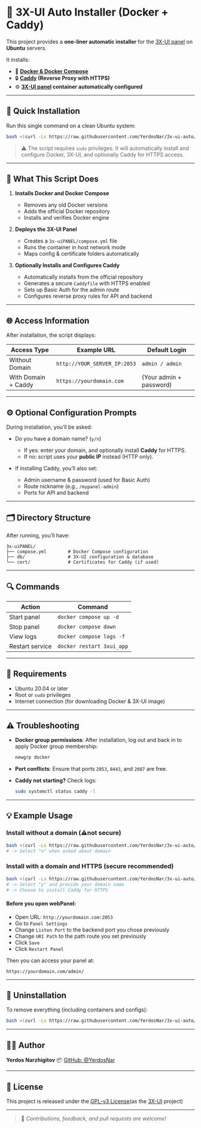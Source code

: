 # 🧩 3X-UI Auto Installer (Docker + Caddy)

This project provides a **one-liner automatic installer** for the [3X-UI panel](https://github.com/mhsanaei/3x-ui) on **Ubuntu** servers.

It installs:
- 🐳 **[Docker & Docker Compose](https://docs.docker.com/engine/install/ubuntu/)**
- 🔒 **[Caddy](https://caddyserver.com/docs/) (Reverse Proxy with HTTPS)**
- ⚙️ **[3X-UI panel](https://github.com/MHSanaei/3x-ui) container automatically configured**

---

## 🚀 Quick Installation

Run this single command on a clean Ubuntu system:

```bash
bash <(curl -Ls https://raw.githubusercontent.com/YerdosNar/3x-ui-auto/master/one_liner.sh)
````

> ⚠️ The script requires `sudo` privileges.
> It will automatically install and configure Docker, 3X-UI, and optionally Caddy for HTTPS access.

---

## 🧠 What This Script Does

1. **Installs Docker and Docker Compose**

   * Removes any old Docker versions
   * Adds the official Docker repository
   * Installs and verifies Docker engine

2. **Deploys the 3X-UI Panel**

   * Creates a `3x-uiPANEL/compose.yml` file
   * Runs the container in host network mode
   * Maps config & certificate folders automatically

3. **Optionally Installs and Configures Caddy**

   * Automatically installs from the official repository
   * Generates a secure `Caddyfile` with HTTPS enabled
   * Sets up Basic Auth for the admin route
   * Configures reverse proxy rules for API and backend

---

## 🌐 Access Information

After installation, the script displays:

| Access Type         | Example URL                  | Default Login           |
| ------------------- | ---------------------------- | ----------------------- |
| Without Domain      | `http://YOUR_SERVER_IP:2053` | `admin / admin`         |
| With Domain + Caddy | `https://yourdomain.com`     | (Your admin + password) |

---

## ⚙️ Optional Configuration Prompts

During installation, you’ll be asked:

* Do you have a domain name? (`y/n`)

  * If yes: enter your domain, and optionally install **Caddy** for HTTPS.
  * If no: script uses your **public IP** instead (HTTP only).

* If installing Caddy, you’ll also set:

  * Admin username & password (used for Basic Auth)
  * Route nickname (e.g., `/mypanel-admin`)
  * Ports for API and backend

---

## 🗂️ Directory Structure

After running, you’ll have:

```
3x-uiPANEL/
├── compose.yml        # Docker Compose configuration
├── db/                # 3X-UI configuration & database
└── cert/              # Certificates for Caddy (if used)
```

---

## 🔍 Commands

| Action          | Command                   |
| --------------- | ------------------------- |
| Start panel     | `docker compose up -d`    |
| Stop panel      | `docker compose down`     |
| View logs       | `docker compose logs -f`  |
| Restart service | `docker restart 3xui_app` |

---

## 🧾 Requirements

* Ubuntu 20.04 or later
* Root or `sudo` privileges
* Internet connection (for downloading Docker & 3X-UI image)

---

## ⚠️ Troubleshooting

* **Docker group permissions**:
  After installation, log out and back in to apply Docker group membership:

  ```bash
  newgrp docker
  ```

* **Port conflicts**:
  Ensure that ports `2053`, `8443`, and `2087` are free.

* **Caddy not starting?**
  Check logs:

  ```bash
  sudo systemctl status caddy -l
  ```

---

## 💡 Example Usage

### Install without a domain (⚠️not secure)

```bash
bash <(curl -Ls https://raw.githubusercontent.com/YerdosNar/3x-ui-auto/master/one_liner.sh)
# -> Select "n" when asked about domain
```

### Install with a domain and HTTPS (secure recommended)

```bash
bash <(curl -Ls https://raw.githubusercontent.com/YerdosNar/3x-ui-auto/master/one_liner.sh)
# -> Select "y" and provide your domain name
# -> Choose to install Caddy for HTTPS
```
#### Before you open webPanel:
- Open URL: `http://yourdomain.com:2053`
- Go to `Panel Settings`
- Change `Listen Port` to the backend port you chose previously
- Change `URI Path` to the path route you set previously
- Click `Save`
- Click `Restart Panel`

Then you can access your panel at:

```
https://yourdomain.com/admin/
```

---

## 🧰 Uninstallation

To remove everything (including containers and configs):

```bash
bash <(curl -Ls https://raw.githubusercontent.com/YerdosNar/3x-ui-auto/master/uninstall.sh)
```
---

## 🧑‍💻 Author

**Yerdos Narzhigitov**
📦 [GitHub: @YerdosNar](https://github.com/YerdosNar)

---

## 🪪 License

This project is released under the [GPL-v3 License](LICENSE)(as the [3X-UI](https://github.com/MHSanaei/3x-ui) project)

---

> 💬 *Contributions, feedback, and pull requests are welcome!*

